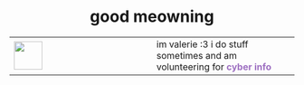 <h1 align="center">good meowning</h1>

<div align="center">
	<table>
		<tr>
		<td style="width:50%;border:none">
		<img src="https://i.redd.it/almmk6g0hxrb1.gif" height="50" />
		</td>
		<td style="width:50%;border:none">
		im valerie :3 i do stuff sometimes and
		am volunteering for <b><a href="" style="text-decoration:none;color:#9d6fc1;">cyber info</a></b>
		</tr>
	</table>


<!--
**asterodae/asterodae** is a ✨ _special_ ✨ repository because its `README.md` (this file) appears on your GitHub profile.

Here are some ideas to get you started:

- 🔭 I’m currently working on ...
- 🌱 I’m currently learning ...
- 👯 I’m looking to collaborate on ...
- 🤔 I’m looking for help with ...
- 💬 Ask me about ...
- 📫 How to reach me: ...
- 😄 Pronouns: ...
- ⚡ Fun fact: ...
-->

